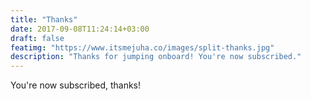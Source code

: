 ```yaml
---
title: "Thanks"
date: 2017-09-08T11:24:14+03:00
draft: false
featimg: "https://www.itsmejuha.co/images/split-thanks.jpg"
description: "Thanks for jumping onboard! You're now subscribed."
---
```


You're now subscribed, thanks!